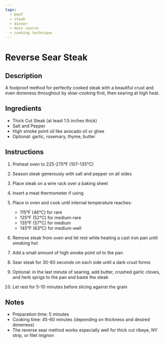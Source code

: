 ```yaml
---
tags:
  - beef
  - steak
  - dinner
  - main course
  - cooking technique
---
```


# Reverse Sear Steak

## Description

A foolproof method for perfectly cooked steak with a beautiful crust and even doneness throughout by slow-cooking first, then searing at high heat.

## Ingredients

- Thick Cut Steak (at least 1.5 inches thick)
- Salt and Pepper
- High smoke point oil like avocado oil or ghee
- Optional: garlic, rosemary, thyme, butter

## Instructions

1. Preheat oven to 225-275°F (107-135°C)

2. Season steak generously with salt and pepper on all sides

3. Place steak on a wire rack over a baking sheet

4. Insert a meat thermometer if using

5. Place in oven and cook until internal temperature reaches:
   - 115°F (46°C) for rare
   - 125°F (52°C) for medium-rare
   - 135°F (57°C) for medium
   - 145°F (63°C) for medium-well

6. Remove steak from oven and let rest while heating a cast iron pan until smoking hot

7. Add a small amount of high smoke point oil to the pan

8. Sear steak for 30-60 seconds on each side until a dark crust forms

9. Optional: in the last minute of searing, add butter, crushed garlic cloves, and herb sprigs to the pan and baste the steak

10. Let rest for 5-10 minutes before slicing against the grain

## Notes

- Preparation time: 5 minutes
- Cooking time: 45-60 minutes (depending on thickness and desired doneness)
- The reverse sear method works especially well for thick cut ribeye, NY strip, or filet mignon
